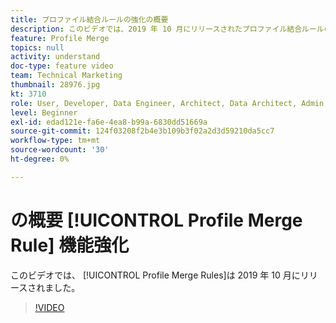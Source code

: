 ```yaml
---
title: プロファイル結合ルールの強化の概要
description: このビデオでは、2019 年 10 月にリリースされたプロファイル結合ルールの機能強化について説明します。
feature: Profile Merge
topics: null
activity: understand
doc-type: feature video
team: Technical Marketing
thumbnail: 28976.jpg
kt: 3710
role: User, Developer, Data Engineer, Architect, Data Architect, Admin, Leader
level: Beginner
exl-id: edad121e-fa6e-4ea8-b99a-6830dd51669a
source-git-commit: 124f03208f2b4e3b109b3f02a2d3d59210da5cc7
workflow-type: tm+mt
source-wordcount: '30'
ht-degree: 0%

---
```


# の概要 [!UICONTROL Profile Merge Rule] 機能強化

このビデオでは、 [!UICONTROL Profile Merge Rules]は 2019 年 10 月にリリースされました。

>[!VIDEO](https://video.tv.adobe.com/v/28976/?quality=12)
